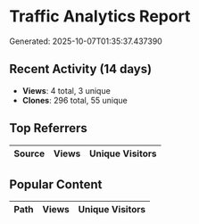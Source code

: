 # Traffic Analytics Report

Generated: 2025-10-07T01:35:37.437390

## Recent Activity (14 days)

- **Views**: 4 total, 3 unique
- **Clones**: 296 total, 55 unique

## Top Referrers

| Source | Views | Unique Visitors |
|--------|-------|-----------------|

## Popular Content

| Path | Views | Unique Visitors |
|------|-------|------------------|
